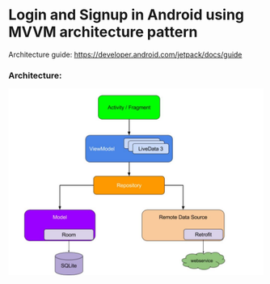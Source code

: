# Login and Signup in Android using MVVM architecture pattern

Architecture guide: https://developer.android.com/jetpack/docs/guide

### Architecture:

![](https://github.com/jcamilovelandiab/login-signup-MVVM-Android/blob/master/images/MVVM%20pattern.JPG)

